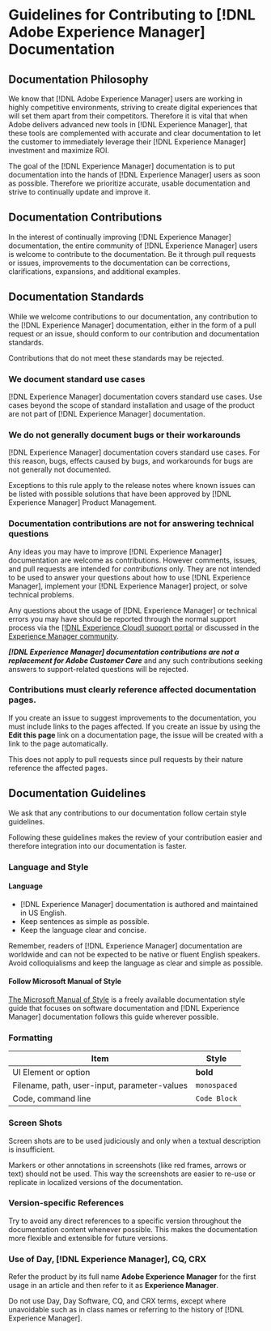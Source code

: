 # Guidelines for Contributing to [!DNL Adobe Experience Manager] Documentation

## Documentation Philosophy

We know that [!DNL Adobe Experience Manager] users are working in highly competitive environments, striving to create digital experiences that will set them apart from their competitors. Therefore it is vital that when Adobe delivers advanced new tools in [!DNL Experience Manager], that these tools are complemented with accurate and clear documentation to let the customer to immediately leverage their [!DNL Experience Manager] investment and maximize ROI.

The goal of the [!DNL Experience Manager] documentation is to put documentation into the hands of [!DNL Experience Manager] users as soon as possible. Therefore we prioritize accurate, usable documentation and strive to continually update and improve it.

## Documentation Contributions

In the interest of continually improving [!DNL Experience Manager] documentation, the entire community of [!DNL Experience Manager] users is welcome to contribute to the documentation. Be it through pull requests or issues, improvements to the documentation can be corrections, clarifications, expansions, and additional examples.

## Documentation Standards

While we welcome contributions to our documentation, any contribution to the [!DNL Experience Manager] documentation, either in the form of a pull request or an issue, should conform to our contribution and documentation standards.

Contributions that do not meet these standards may be rejected.

### We document standard use cases

[!DNL Experience Manager] documentation covers standard use cases. Use cases beyond the scope of standard installation and usage of the product are not part of [!DNL Experience Manager] documentation.

### We do not generally document bugs or their workarounds

[!DNL Experience Manager] documentation covers standard use cases. For this reason, bugs, effects caused by bugs, and workarounds for bugs are not generally not documented.

Exceptions to this rule apply to the release notes where known issues can be listed with possible solutions that have been approved by [!DNL Experience Manager] Product Management.

### Documentation contributions are not for answering technical questions

Any ideas you may have to improve [!DNL Experience Manager] documentation are welcome as contributions. However comments, issues, and pull requests are intended for *contributions* only. They are not intended to be used to answer your questions about how to use [!DNL Experience Manager], implement your [!DNL Experience Manager] project, or solve technical problems.

Any questions about the usage of [!DNL Experience Manager] or technical errors you may have should be reported through the normal support process via the [[!DNL Experience Cloud] support portal](https://experienceleague.adobe.com/?support-solution=Experience+Manager#support) or discussed in the [Experience Manager community](https://experienceleaguecommunities.adobe.com/t5/adobe-experience-manager/ct-p/adobe-experience-manager-community).

***[!DNL Experience Manager] documentation contributions are not a replacement for Adobe Customer Care*** and any such contributions seeking answers to support-related questions will be rejected.

### Contributions must clearly reference affected documentation pages.

If you create an issue to suggest improvements to the documentation, you must include links to the pages affected. If you create an issue by using the **Edit this page** link on a documentation page, the issue will be created with a link to the page automatically.

This does not apply to pull requests since pull requests by their nature reference the affected pages.

## Documentation Guidelines

We ask that any contributions to our documentation follow certain style guidelines.

Following these guidelines makes the review of your contribution easier and therefore integration into our documentation is faster.

### Language and Style

#### Language

* [!DNL Experience Manager] documentation is authored and maintained in US English.
* Keep sentences as simple as possible.
* Keep the language clear and concise.

Remember, readers of [!DNL Experience Manager] documentation are worldwide and can not be expected to be native or fluent English speakers. Avoid colloquialisms and keep the language as clear and simple as possible.

#### Follow Microsoft Manual of Style

[The Microsoft Manual of Style](https://docs.microsoft.com/en-us/style-guide/welcome/) is a freely available documentation style guide that focuses on software documentation and [!DNL Experience Manager] documentation follows this guide wherever possible.

### Formatting

|Item|Style|
|---|---|
|UI Element or option|**bold**|
|Filename, path, user-input, parameter-values|`monospaced`|
|Code, command line|```Code Block```|

### Screen Shots

Screen shots are to be used judiciously and only when a textual description is insufficient.

Markers or other annotations in screenshots (like red frames, arrows or text) should not be used. This way the screenshots are easier to re-use or replicate in localized versions of the documentation.

### Version-specific References

Try to avoid any direct references to a specific version throughout the documentation content whenever possible. This makes the documentation more flexible and extensible for future versions.

### Use of Day, [!DNL Experience Manager], CQ, CRX

Refer the product by its full name **Adobe Experience Manager** for the first usage in an article and then refer to it as **Experience Manager**.

Do not use Day, Day Software, CQ, and CRX terms, except where unavoidable such as in class names or referring to the history of [!DNL Experience Manager].
